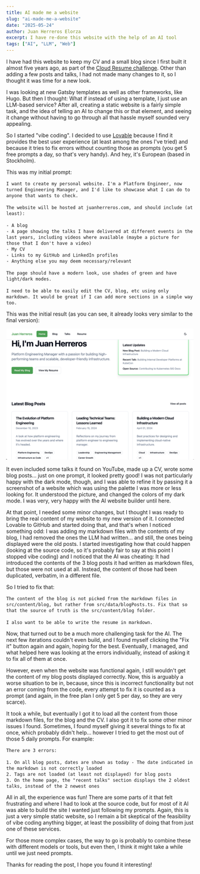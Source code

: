 ```yaml
---
title: AI made me a website
slug: "ai-made-me-a-website"
date: "2025-05-24"
author: Juan Herreros Elorza
excerpt: I have re-done this website with the help of an AI tool
tags: ["AI", "LLM", "Web"]
---
```


I have had this website to keep my CV and a small blog since I first built it almost five years ago, as part of the [Cloud Resume challenge](https://juanherreros.com/blog/the-cloud-resume-challenge). Other than adding a few posts and talks, I had not made many changes to it, so I thought it was time for a new look.

I was looking at new Gatsby templates as well as other frameworks, like Hugo. But then I thought: What if instead of using a template, I just use an LLM-based service? After all, creating a static website is a fairly simple task, and the idea of telling an AI to change this or that element, and seeing it change without having to go through all that hassle myself sounded very appealing.

So I started "vibe coding". I decided to use [Lovable](https://lovable.dev/) because I find it provides the best user experience (at least among the ones I've tried) and because it tries to fix errors without counting those as prompts (you get 5 free prompts a day, so that's very handy). And hey, it's European (based in Stockholm).

This was my initial prompt:

```
I want to create my personal website. I'm a Platform Engineer, now turned Engineering Manager, and I'd like to showcase what I can do to anyone that wants to check.

The website will be hosted at juanherreros.com, and should include (at least):

- A blog
- A page showing the talks I have delivered at different events in the last years, including videos where available (maybe a picture for those that I don't have a video)
- My CV
- Links to my GitHub and LinkedIn profiles
- Anything else you may deem necessary/relevant

The page should have a modern look, use shades of green and have light/dark modes.

I need to be able to easily edit the CV, blog, etc using only markdown. It would be great if I can add more sections in a simple way too.
```

This was the initial result (as you can see, it already looks very similar to the final version):

![New web](/new-web.png)

It even included some talks it found on YouTube, made up a CV, wrote some blog posts… just on one prompt, it looked pretty good! I was not particularly happy with the dark mode, though, and I was able to refine it by passing it a screenshot of a website which was using the palette I was more or less looking for. It understood the picture, and changed the colors of my dark mode. I was very, very happy with the AI website builder until here.

At that point, I needed some minor changes, but I thought I was ready to bring the real content of my website to my new version of it. I connected Lovable to GitHub and started doing that, and that's when I noticed something odd: I was adding my markdown files with the contents of my blog, I had removed the ones the LLM had written… and still, the ones being displayed were the old posts. I started investigating how that could happen (looking at the source code, so it's probably fair to say at this point I stopped vibe coding) and I noticed that the AI was cheating: It had introduced the contents of the 3 blog posts it had written as markdown files, but those were not used at all. Instead, the content of those had been duplicated, verbatim, in a different file.

So I tried to fix that:

```
The content of the blog is not picked from the markdown files in src/content/blog, but rather from src/data/blogPosts.ts. Fix that so that the source of truth is the src/content/blog folder.

I also want to be able to write the resume in markdown.
```

Now, that turned out to be a much more challenging task for the AI. The next few iterations couldn't even build, and I found myself clicking the "Fix it" button again and again, hoping for the best. Eventually, I managed, and what helped here was looking at the errors individually, instead of asking it to fix all of them at once.

However, even when the website was functional again, I still wouldn't get the content of my blog posts displayed correctly. Now, this is arguably a worse situation to be in, because, since this is incorrect functionality but not an error coming from the code, every attempt to fix it is counted as a prompt (and again, in the free plan I only get 5 per day, so they are very scarce).

It took a while, but eventually I got it to load all the content from those markdown files, for the blog and the CV. I also got it to fix some other minor issues I found. Sometimes, I found myself giving it several things to fix at once, which probably didn't help… however I tried to get the most out of those 5 daily prompts. For example:

```
There are 3 errors:

1. On all blog posts, dates are shown as today - The date indicated in the markdown is not correctly loaded
2. Tags are not loaded (at least not displayed) for blog posts
3. On the home page, the "recent talks" section displays the 2 oldest talks, instead of the 2 newest ones
```

All in all, the experience was fun! There are some parts of it that felt frustrating and where I had to look at the source code, but for most of it AI was able to build the site I wanted just following my prompts. Again, this is just a very simple static website, so I remain a bit skeptical of the feasibility of vibe coding anything bigger, at least the possibility of doing that from just one of these services.

For those more complex cases, the way to go is probably to combine these with different models or tools, but even then, I think it might take a while until we just need prompts.

Thanks for reading the post, I hope you found it interesting!
